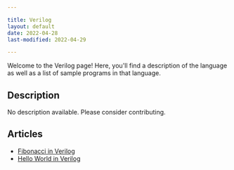 ```yaml
---

title: Verilog
layout: default
date: 2022-04-28
last-modified: 2022-04-29

---
```


Welcome to the Verilog page! Here, you'll find a description of the language as well as a list of sample programs in that language.

## Description

No description available. Please consider contributing.

## Articles

- [Fibonacci in Verilog](https://sampleprograms.io/projects/fibonacci/verilog)
- [Hello World in Verilog](https://sampleprograms.io/projects/hello-world/verilog)